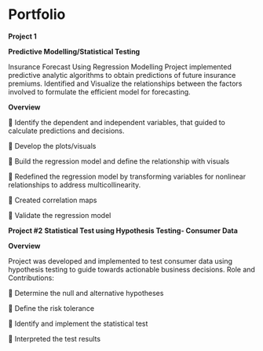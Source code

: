 # Portfolio 
**Project 1**

**Predictive Modelling/Statistical Testing**

Insurance Forecast Using Regression Modelling 
Project implemented predictive analytic algorithms to obtain predictions of future insurance premiums. Identified and Visualize the relationships between the factors involved to formulate the efficient model for forecasting. 

**Overview**

	Identify the dependent and independent variables, that guided to calculate predictions and decisions.

	Develop the plots/visuals 

	Build the regression model and define the relationship with visuals

	Redefined the regression model by transforming variables for nonlinear relationships to address multicollinearity.

	Created correlation maps

	Validate the regression model

**Project #2**
**Statistical Test using Hypothesis Testing- Consumer Data**

**Overview**

Project was developed and implemented to test consumer data using hypothesis testing to guide towards actionable business decisions.
Role and Contributions:

	Determine the null and alternative hypotheses

	Define the risk tolerance

	Identify and implement the statistical test

	Interpreted the test results 



